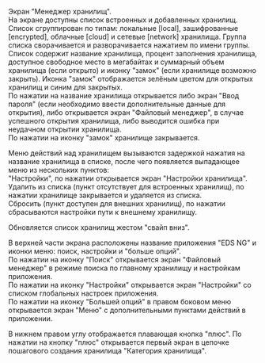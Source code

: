 Экран "Менеджер хранилищ".  
На экране доступны список встроенных и добавленных хранилищ. Список сгруппирован по типам: локальные [local], зашифрованные [encrypted], облачные [cloud] и сетевые [network] хранилища. Группа списка сворачивается и разворачивается нажатием по имени группы.  
Список содержит название хранилища, процент заполнения хранилища, доступное свободное место в мегабайтах и суммарный объем хранилища (если открыто) и иконку "замок" (если хранилище возможно закрыть). Иконка "замок" отображается зелёным цветом для открытых хранилищ и синим для закрытых.  
По нажатии на название хранилища открывается либо экран "Ввод пароля" (если необходимо ввести дополнительные данные для открытия), либо открывается экран "Файловый менеджер", в случае успешного открытия хранилища, либо выводится ошибка при неудачном открытии хранилища.  
По нажатии на иконку "замок" хранилище закрывается.

Меню действий над хранилищем вызываются задержкой нажатия на название хранилища в списке, после чего появляется выпадающее меню из нескольких пунктов:  
"Настройки", по нажатии открывается экран "Настройки хранилища".  
Удалить из списка (пункт отсутствует для встроенных хранилищ), по нажатии хранилище закрывается и удаляется из списка.  
Сбросить (пункт доступен для внешних хранилищ), по нажатии сбрасываются настройки пути к внешнему хранилищу.  

Обновляется список хранилищ жестом "свайп вниз".

В верхней части экрана расположены название приложения "EDS NG" и иконки меню: поиск, настройки и "больше опций".  
По нажатии на иконку "Поиск" открывается экран "Файловый менеджер" в режиме поиска по главному хранилищу и настройкам приложения.  
По нажатии на иконку "Настройки" открывается экран "Настройки" со списком глобальных настроек приложения.  
По нажатии на иконку "Большей опций" в правом боковом меню открывается экран "Меню" с дополнительными пунктами действий в приложении.  

В нижнем правом углу отображается плавающая кнопка "плюс". По нажатии на кнопку "плюс" открывается первый экран в цепочке пошагового создания хранилища "Категория хранилища".

